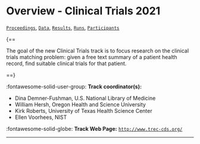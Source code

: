 # Overview - Clinical Trials 2021

[`Proceedings`](./proceedings.md), [`Data`](./data.md), [`Results`](./results.md), [`Runs`](./runs.md), [`Participants`](./participants.md)

{==

The goal of the new Clinical Trials track is to focus research on the clinical trials matching problem: given a free text summary of a patient health record, find suitable clinical trials for that patient.

==}

:fontawesome-solid-user-group: **Track coordinator(s):**

- Dina Demner-Fushman, U.S. National Library of Medicine 
- William Hersh, Oregon Health and Science University 
- Kirk Roberts, University of Texas Health Science Center 
- Ellen Voorhees, NIST 

:fontawesome-solid-globe: **Track Web Page:** [`http://www.trec-cds.org/`](http://www.trec-cds.org/) 

---

